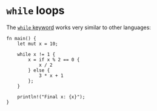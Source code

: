 # `while` loops

The [`while` keyword](https://doc.rust-lang.org/reference/expressions/loop-expr.html#predicate-loops)
works very similar to other languages:

```rust,editable
fn main() {
    let mut x = 10;

    while x != 1 {
        x = if x % 2 == 0 {
            x / 2
        } else {
            3 * x + 1
        };
    }

    println!("Final x: {x}");
}
```
